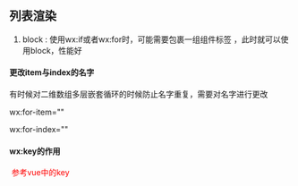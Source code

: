 ## 列表渲染

1. block : 使用wx:if或者wx:for时，可能需要包裹一组组件标签 ，此时就可以使用block，性能好

   

#### 更改item与index的名字

有时候对二维数组多层嵌套循环的时候防止名字重复，需要对名字进行更改

wx:for-item=""

wx:for-index=""



#### wx:key的作用

​	<font color=red>参考vue中的key</font>

